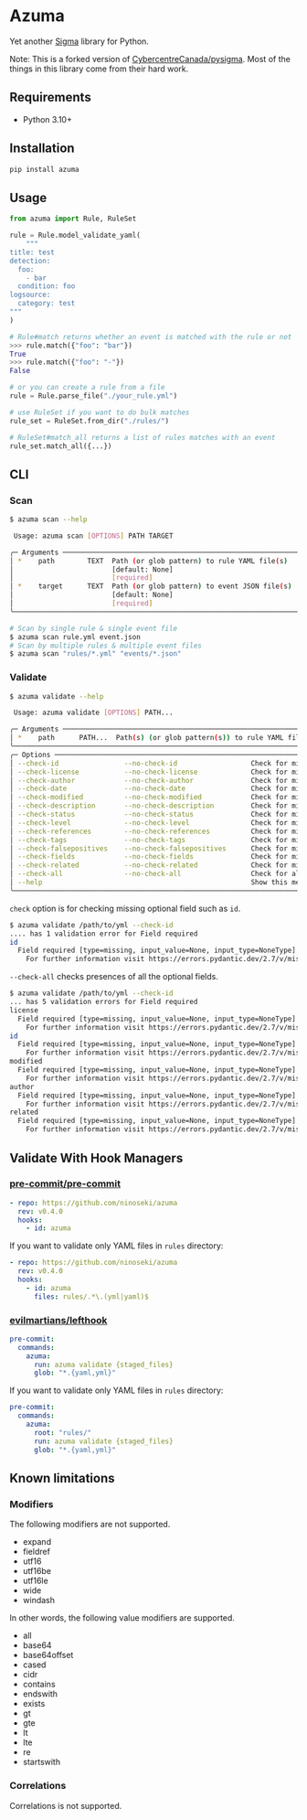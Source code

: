 # Azuma

Yet another [Sigma](https://github.com/SigmaHQ/sigma) library for Python.

Note: This is a forked version of [CybercentreCanada/pysigma](https://github.com/CybercentreCanada/pysigma). Most of the things in this library come from their hard work.

## Requirements

- Python 3.10+

## Installation

```bash
pip install azuma
```

## Usage

```py
from azuma import Rule, RuleSet

rule = Rule.model_validate_yaml(
    """
title: test
detection:
  foo:
    - bar
  condition: foo
logsource:
  category: test
"""
)
```

```py
# Rule#match returns whether an event is matched with the rule or not
>>> rule.match({"foo": "bar"})
True
>>> rule.match({"foo": "-"})
False
```

```py
# or you can create a rule from a file
rule = Rule.parse_file("./your_rule.yml")

# use RuleSet if you want to do bulk matches
rule_set = RuleSet.from_dir("./rules/")

# RuleSet#match_all returns a list of rules matches with an event
rule_set.match_all({...})
```

## CLI

### Scan

```bash
$ azuma scan --help

 Usage: azuma scan [OPTIONS] PATH TARGET

╭─ Arguments ──────────────────────────────────────────────────────────────────╮
│ *    path        TEXT  Path (or glob pattern) to rule YAML file(s)           │
│                        [default: None]                                       │
│                        [required]                                            │
│ *    target      TEXT  Path (or glob pattern) to event JSON file(s)          │
│                        [default: None]                                       │
│                        [required]                                            │
╰──────────────────────────────────────────────────────────────────────────────╯
```

```bash
# Scan by single rule & single event file
$ azuma scan rule.yml event.json
# Scan by multiple rules & multiple event files
$ azuma scan "rules/*.yml" "events/*.json"
```

### Validate

```bash
$ azuma validate --help

 Usage: azuma validate [OPTIONS] PATH...

╭─ Arguments ─────────────────────────────────────────────────────────────────────────────────────────────────────────────────────────────────────────────────╮
│ *    path      PATH...  Path(s) (or glob pattern(s)) to rule YAML file(s) [default: None] [required]                                                        │
╰─────────────────────────────────────────────────────────────────────────────────────────────────────────────────────────────────────────────────────────────╯
╭─ Options ───────────────────────────────────────────────────────────────────────────────────────────────────────────────────────────────────────────────────╮
│ --check-id                --no-check-id                  Check for missing 'id' field [default: no-check-id]                                                │
│ --check-license           --no-check-license             Check for missing 'license' field [default: no-check-license]                                      │
│ --check-author            --no-check-author              Check for missing 'author' field [default: no-check-author]                                        │
│ --check-date              --no-check-date                Check for missing 'date' field [default: no-check-date]                                            │
│ --check-modified          --no-check-modified            Check for missing 'modified' field [default: no-check-modified]                                    │
│ --check-description       --no-check-description         Check for missing 'description' field [default: no-check-description]                              │
│ --check-status            --no-check-status              Check for missing 'status' field [default: no-check-status]                                        │
│ --check-level             --no-check-level               Check for missing 'level' field [default: no-check-level]                                          │
│ --check-references        --no-check-references          Check for missing 'references' field [default: no-check-references]                                │
│ --check-tags              --no-check-tags                Check for missing 'tags' field [default: no-check-tags]                                            │
│ --check-falsepositives    --no-check-falsepositives      Check for missing 'falsepositives' field [default: no-check-falsepositives]                        │
│ --check-fields            --no-check-fields              Check for missing 'fields' field [default: no-check-fields]                                        │
│ --check-related           --no-check-related             Check for missing 'related' field [default: no-check-related]                                      │
│ --check-all               --no-check-all                 Check for all the missing optional fields [default: no-check-all]                                  │
│ --help                                                   Show this message and exit.                                                                        │
╰─────────────────────────────────────────────────────────────────────────────────────────────────────────────────────────────────────────────────────────────╯
```

`check` option is for checking missing optional field such as `id`.

```bash
$ azuma validate /path/to/yml --check-id
.... has 1 validation error for Field required
id
  Field required [type=missing, input_value=None, input_type=NoneType]
    For further information visit https://errors.pydantic.dev/2.7/v/missing
```

`--check-all` checks presences of all the optional fields.

```bash
$ azuma validate /path/to/yml --check-id
... has 5 validation errors for Field required
license
  Field required [type=missing, input_value=None, input_type=NoneType]
    For further information visit https://errors.pydantic.dev/2.7/v/missing
id
  Field required [type=missing, input_value=None, input_type=NoneType]
    For further information visit https://errors.pydantic.dev/2.7/v/missing
modified
  Field required [type=missing, input_value=None, input_type=NoneType]
    For further information visit https://errors.pydantic.dev/2.7/v/missing
author
  Field required [type=missing, input_value=None, input_type=NoneType]
    For further information visit https://errors.pydantic.dev/2.7/v/missing
related
  Field required [type=missing, input_value=None, input_type=NoneType]
    For further information visit https://errors.pydantic.dev/2.7/v/missing
```

## Validate With Hook Managers

### [pre-commit/pre-commit](https://github./pre-commit/pre-commit)

```yaml
- repo: https://github.com/ninoseki/azuma
  rev: v0.4.0
  hooks:
    - id: azuma
```

If you want to validate only YAML files in `rules` directory:

```yaml
- repo: https://github.com/ninoseki/azuma
  rev: v0.4.0
  hooks:
    - id: azuma
      files: rules/.*\.(yml|yaml)$
```

### [evilmartians/lefthook](https://github.com/evilmartians/lefthook)

```yaml
pre-commit:
  commands:
    azuma:
      run: azuma validate {staged_files}
      glob: "*.{yaml,yml}"
```

If you want to validate only YAML files in `rules` directory:

```yaml
pre-commit:
  commands:
    azuma:
      root: "rules/"
      run: azuma validate {staged_files}
      glob: "*.{yaml,yml}"
```

## Known limitations

### Modifiers

The following modifiers are not supported.

- expand
- fieldref
- utf16
- utf16be
- utf16le
- wide
- windash

In other words, the following value modifiers are supported.

- all
- base64
- base64offset
- cased
- cidr
- contains
- endswith
- exists
- gt
- gte
- lt
- lte
- re
- startswith

### Correlations

Correlations is not supported.
